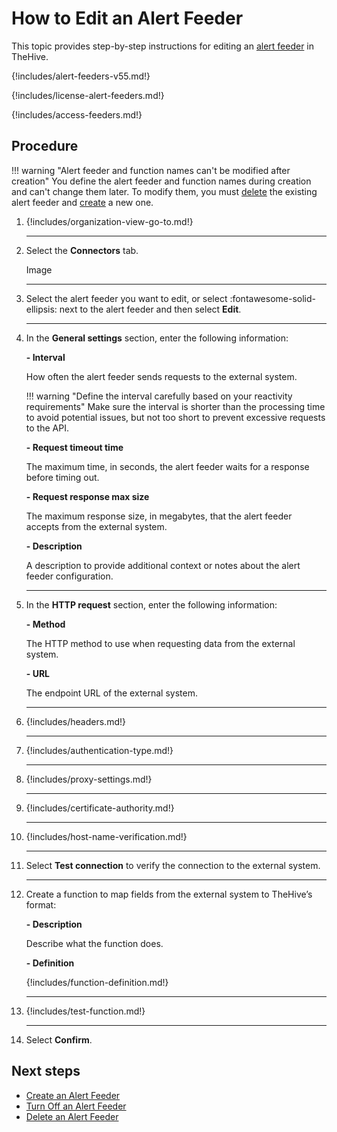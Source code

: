 # How to Edit an Alert Feeder

This topic provides step-by-step instructions for editing an [alert feeder](about-feeders.md) in TheHive.

{!includes/alert-feeders-v55.md!}

{!includes/license-alert-feeders.md!}

{!includes/access-feeders.md!}

## Procedure

!!! warning "Alert feeder and function names can't be modified after creation"
    You define the alert feeder and function names during creation and can't change them later. To modify them, you must [delete](delete-a-feeder.md) the existing alert feeder and [create](create-a-feeder.md) a new one.

1. {!includes/organization-view-go-to.md!}

    ---

2. Select the **Connectors** tab.

    Image

    ---

3. Select the alert feeder you want to edit, or select :fontawesome-solid-ellipsis: next to the alert feeder and then select **Edit**.

    ---

4. In the **General settings** section, enter the following information:

    **- Interval**

    How often the alert feeder sends requests to the external system. 
    
    !!! warning "Define the interval carefully based on your reactivity requirements"
        Make sure the interval is shorter than the processing time to avoid potential issues, but not too short to prevent excessive requests to the API.

    **- Request timeout time**

    The maximum time, in seconds, the alert feeder waits for a response before timing out.

    **- Request response max size**

    The maximum response size, in megabytes, that the alert feeder accepts from the external system.

    **- Description**

    A description to provide additional context or notes about the alert feeder configuration.

    ---

5. In the **HTTP request** section, enter the following information:

    **- Method**

    The HTTP method to use when requesting data from the external system.

    **- URL**

    The endpoint URL of the external system.

    ---

6. {!includes/headers.md!}

    ---

7. {!includes/authentication-type.md!}

    ---

8. {!includes/proxy-settings.md!}

    ---

9. {!includes/certificate-authority.md!}

    ---

10. {!includes/host-name-verification.md!}

    ---

11. Select **Test connection** to verify the connection to the external system.

    ---

12. Create a function to map fields from the external system to TheHive’s format:

    **- Description**

    Describe what the function does.

    **- Definition**

    {!includes/function-definition.md!}

    ---

13. {!includes/test-function.md!}

    ---

14. Select **Confirm**.

## Next steps

* [Create an Alert Feeder](create-a-feeder.md)
* [Turn Off an Alert Feeder](turn-off-a-feeder.md)
* [Delete an Alert Feeder](delete-a-feeder.md)